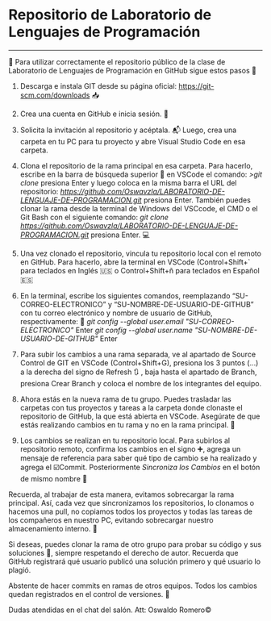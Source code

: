   # Repositorio de Laboratorio de Lenguajes de Programación
---

🔴 Para utilizar correctamente el repositorio público de la clase de Laboratorio de Lenguajes de Programación en GitHub sigue estos pasos 📃

1. Descarga e instala GIT desde su página oficial: https://git-scm.com/downloads 📥

2. Crea una cuenta en GitHub e inicia sesión.  🚪

3. Solicita la invitación al repositorio y acéptala. 📬 Luego, crea una carpeta en tu PC para tu proyecto y abre Visual Studio Code en esa carpeta.

4. Clona el repositorio de la rama principal en esa carpeta. Para hacerlo, escribe en la barra de búsqueda superior 🔎 en VSCode el comando: *>git clone*  presiona Enter y luego coloca en la misma barra el URL del repositorio: *https://github.com/Oswavzla/LABORATORIO-DE-LENGUAJE-DE-PROGRAMACION.git*  presiona Enter. También puedes clonar la rama desde la terminal de Windows del VSCcode, el CMD o el Git Bash con el siguiente comando: *git clone https://github.com/Oswavzla/LABORATORIO-DE-LENGUAJE-DE-PROGRAMACION.git*  presiona Enter. 💻 

5. Una vez clonado el repositorio, vincula tu repositorio local con el remoto en GitHub. Para hacerlo, abre la terminal en VSCode (Control+Shift+` para teclados en Inglés 🇺🇸 o Control+Shift+ñ para teclados en Español 🇪🇸

6. En la terminal, escribe los siguientes comandos, reemplazando “SU-CORREO-ELECTRONICO” y “SU-NOMBRE-DE-USUARIO-DE-GITHUB” con tu correo electrónico y nombre de usuario de GitHub, respectivamente: 📶
*git config --global user.email "SU-CORREO-ELECTRONICO"* Enter
*git config --global user.name "SU-NOMBRE-DE-USUARIO-DE-GITHUB"* Enter

7. Para subir los cambios a una rama separada, ve al apartado de Source Control de GIT en VSCode (Control+Shift+G), presiona los 3 puntos (…) a la derecha del signo de Refresh 🔃 , baja hasta el apartado de Branch, presiona Crear Branch y coloca el nombre de los integrantes del equipo.

8. Ahora estás en la nueva rama de tu grupo. Puedes trasladar las carpetas con tus proyectos y tareas a la carpeta donde clonaste el repositorio de GitHub, la que está abierta en VSCode. Asegúrate de que estás realizando cambios en tu rama y no en la rama principal. 🌳

9. Los cambios se realizan en tu repositorio local. Para subirlos al repositorio remoto, confirma los cambios en el signo ➕, agrega un mensaje de referencia para saber qué tipo de cambio se ha realizado y agrega el ☑️Commit. Posteriormente *Sincroniza los Cambios* en el botón de mismo nombre 🔄

Recuerda, al trabajar de esta manera, evitamos sobrecargar la rama principal. Así, cada vez que sincronizamos los repositorios, lo clonamos o hacemos una pull, no copiamos todos los proyectos y todas las tareas de los compañeros en nuestro PC, evitando sobrecargar nuestro almacenamiento interno. 📂

Si deseas, puedes clonar la rama de otro grupo para probar su código y sus soluciones 💭, siempre respetando el derecho de autor. Recuerda que GitHub registrará qué usuario publicó una solución primero y qué usuario lo plagió.

Abstente de hacer commits en ramas de otros equipos. Todos los cambios quedan registrados en el control de versiones. 👀

Dudas atendidas en el chat del salón. Att: Oswaldo Romero©️
